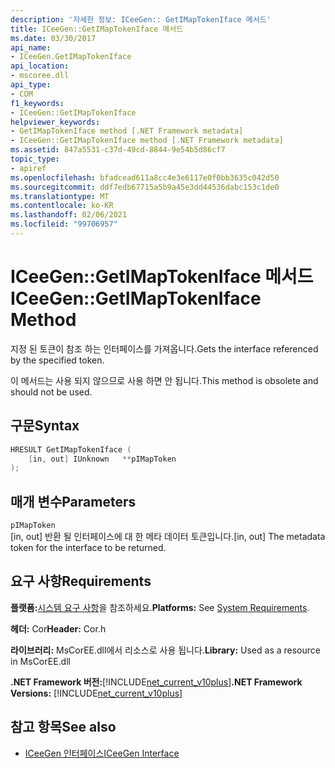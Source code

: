 ```yaml
---
description: '자세한 정보: ICeeGen:: GetIMapTokenIface 메서드'
title: ICeeGen::GetIMapTokenIface 메서드
ms.date: 03/30/2017
api_name:
- ICeeGen.GetIMapTokenIface
api_location:
- mscoree.dll
api_type:
- COM
f1_keywords:
- ICeeGen::GetIMapTokenIface
helpviewer_keywords:
- GetIMapTokenIface method [.NET Framework metadata]
- ICeeGen::GetIMapTokenIface method [.NET Framework metadata]
ms.assetid: 847a5531-c37d-49cd-8844-9e54b5d86cf7
topic_type:
- apiref
ms.openlocfilehash: bfadcead611a8cc4e3e6117e0f0bb3635c042d50
ms.sourcegitcommit: ddf7edb67715a5b9a45e3dd44536dabc153c1de0
ms.translationtype: MT
ms.contentlocale: ko-KR
ms.lasthandoff: 02/06/2021
ms.locfileid: "99706957"
---
```

# <a name="iceegengetimaptokeniface-method"></a><span data-ttu-id="90890-103">ICeeGen::GetIMapTokenIface 메서드</span><span class="sxs-lookup"><span data-stu-id="90890-103">ICeeGen::GetIMapTokenIface Method</span></span>

<span data-ttu-id="90890-104">지정 된 토큰이 참조 하는 인터페이스를 가져옵니다.</span><span class="sxs-lookup"><span data-stu-id="90890-104">Gets the interface referenced by the specified token.</span></span>  
  
 <span data-ttu-id="90890-105">이 메서드는 사용 되지 않으므로 사용 하면 안 됩니다.</span><span class="sxs-lookup"><span data-stu-id="90890-105">This method is obsolete and should not be used.</span></span>  
  
## <a name="syntax"></a><span data-ttu-id="90890-106">구문</span><span class="sxs-lookup"><span data-stu-id="90890-106">Syntax</span></span>  
  
```cpp  
HRESULT GetIMapTokenIface (  
    [in, out] IUnknown   **pIMapToken  
);  
```  
  
## <a name="parameters"></a><span data-ttu-id="90890-107">매개 변수</span><span class="sxs-lookup"><span data-stu-id="90890-107">Parameters</span></span>  

 `pIMapToken`  
 <span data-ttu-id="90890-108">[in, out] 반환 될 인터페이스에 대 한 메타 데이터 토큰입니다.</span><span class="sxs-lookup"><span data-stu-id="90890-108">[in, out] The metadata token for the interface to be returned.</span></span>  
  
## <a name="requirements"></a><span data-ttu-id="90890-109">요구 사항</span><span class="sxs-lookup"><span data-stu-id="90890-109">Requirements</span></span>  

 <span data-ttu-id="90890-110">**플랫폼:**[시스템 요구 사항](../../get-started/system-requirements.md)을 참조하세요.</span><span class="sxs-lookup"><span data-stu-id="90890-110">**Platforms:** See [System Requirements](../../get-started/system-requirements.md).</span></span>  
  
 <span data-ttu-id="90890-111">**헤더:** Cor</span><span class="sxs-lookup"><span data-stu-id="90890-111">**Header:** Cor.h</span></span>  
  
 <span data-ttu-id="90890-112">**라이브러리:** MsCorEE.dll에서 리소스로 사용 됩니다.</span><span class="sxs-lookup"><span data-stu-id="90890-112">**Library:** Used as a resource in MsCorEE.dll</span></span>  
  
 <span data-ttu-id="90890-113">**.NET Framework 버전:**[!INCLUDE[net_current_v10plus](../../../../includes/net-current-v10plus-md.md)]</span><span class="sxs-lookup"><span data-stu-id="90890-113">**.NET Framework Versions:** [!INCLUDE[net_current_v10plus](../../../../includes/net-current-v10plus-md.md)]</span></span>  
  
## <a name="see-also"></a><span data-ttu-id="90890-114">참고 항목</span><span class="sxs-lookup"><span data-stu-id="90890-114">See also</span></span>

- [<span data-ttu-id="90890-115">ICeeGen 인터페이스</span><span class="sxs-lookup"><span data-stu-id="90890-115">ICeeGen Interface</span></span>](iceegen-interface.md)

